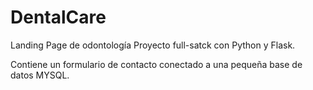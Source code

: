 # DentalCare
Landing Page de odontología
Proyecto full-satck con Python y Flask.

Contiene un formulario de contacto conectado a una pequeña base de datos MYSQL.

